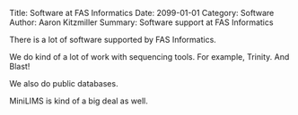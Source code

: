 Title: Software at FAS Informatics
Date: 2099-01-01
Category: Software
Author: Aaron Kitzmiller
Summary: Software support at FAS Informatics

There is a lot of software supported by FAS Informatics.  

We do kind of a lot of work with sequencing tools.  For example, Trinity.  And Blast!

We also do public databases.  

MiniLIMS is kind of a big deal as well.
